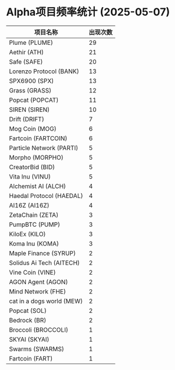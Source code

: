 # Alpha项目频率统计 (2025-05-07)

| 项目名称 | 出现次数 |
| --- | --- |
| Plume (PLUME) | 29 |
| Aethir (ATH) | 21 |
| Safe (SAFE) | 20 |
| Lorenzo Protocol (BANK) | 13 |
| SPX6900 (SPX) | 13 |
| Grass (GRASS) | 12 |
| Popcat (POPCAT) | 11 |
| SIREN (SIREN) | 10 |
| Drift (DRIFT) | 7 |
| Mog Coin (MOG) | 6 |
| Fartcoin (FARTCOIN) | 6 |
| Particle Network (PARTI) | 5 |
| Morpho (MORPHO) | 5 |
| CreatorBid (BID) | 5 |
| Vita Inu (VINU) | 5 |
| Alchemist AI (ALCH) | 4 |
| Haedal Protocol (HAEDAL) | 4 |
| AI16Z (AI16Z) | 4 |
| ZetaChain (ZETA) | 3 |
| PumpBTC (PUMP) | 3 |
| KiloEx (KILO) | 3 |
| Koma Inu (KOMA) | 3 |
| Maple Finance (SYRUP) | 2 |
| Solidus Ai Tech (AITECH) | 2 |
| Vine Coin (VINE) | 2 |
| AGON Agent (AGON) | 2 |
| Mind Network (FHE) | 2 |
| cat in a dogs world (MEW) | 2 |
| Popcat (SOL) | 2 |
| Bedrock (BR) | 2 |
| Broccoli (BROCCOLI) | 1 |
| SKYAI (SKYAI) | 1 |
| Swarms (SWARMS) | 1 |
| Fartcoin (FART) | 1 |
